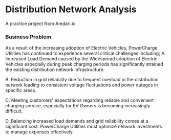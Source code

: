 # Distribution Network Analysis
A practice project from Amdari.io
### Business Problem
As a result of the increasing adoption of Electric Vehicles, PowerCharge Utilities has continued to experience several critical challenges including; 
A. Increased Load Demand caused by the Widespread adoption of Electric Vehicles especially during peak charging periods has significantly strained the existing distribution network infrastructure.

B. Reduction in grid reliability due to frequent overload in the distribution network leading to consistent voltage fluctuations and power outages in specific areas.

C. Meeting customers' expectations regarding reliable and convenient charging service, especially for EV Owners is becoming increasingly difficult.

D. Balancing increased load demands and grid reliability comes at a significant cost. PowerCharge Utilities must optimize network investments to manage expenses effectively.
